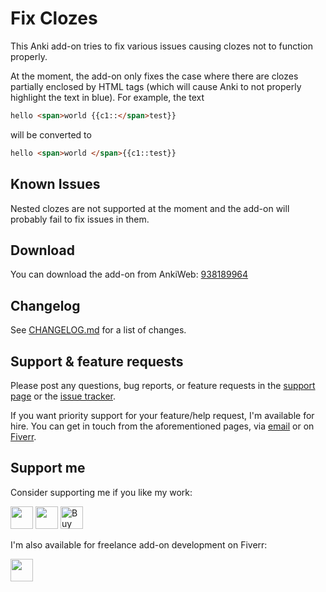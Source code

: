 # Fix Clozes

This Anki add-on tries to fix various issues causing clozes not to function properly.

At the moment, the add-on only fixes the case where there are clozes partially enclosed by HTML tags (which will cause Anki to not properly highlight the text in blue). For example, the text

```html
hello <span>world {{c1::</span>test}}
```

will be converted to

```html
hello <span>world </span>{{c1::test}}
```

## Known Issues

Nested clozes are not supported at the moment and the add-on will probably fail to fix issues in them.

## Download

You can download the add-on from AnkiWeb: [938189964](https://ankiweb.net/shared/info/938189964)

## Changelog

See [CHANGELOG.md](CHANGELOG.md) for a list of changes.

## Support & feature requests

Please post any questions, bug reports, or feature requests in the [support page](https://forums.ankiweb.net/t/fix-html-formatting-issues-in-clozes/34384) or the [issue tracker](https://github.com/abdnh/anki-fix-clozes/issues).

If you want priority support for your feature/help request, I'm available for hire.
You can get in touch from the aforementioned pages, via [email](mailto:abdo@abdnh.net) or on [Fiverr](https://www.fiverr.com/abd_nh).

## Support me

Consider supporting me if you like my work:

<a href="https://github.com/sponsors/abdnh"><img height='36' src="https://i.imgur.com/dAgtzcC.png"></a>
<a href="https://www.patreon.com/abdnh"><img height='36' src="https://i.imgur.com/mZBGpZ1.png"></a>
<a href="https://www.buymeacoffee.com/abdnh" target="_blank"><img src="https://cdn.buymeacoffee.com/buttons/v2/default-blue.png" alt="Buy Me A Coffee" style="height: 36px" ></a>

I'm also available for freelance add-on development on Fiverr:

<a href="https://www.fiverr.com/abd_nh/develop-an-anki-addon"><img height='36' src="https://i.imgur.com/0meG4dk.png"></a>
